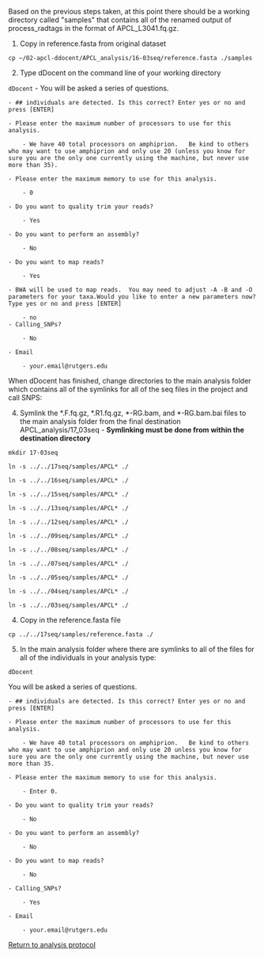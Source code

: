 Based on the previous steps taken, at this point there should be a working directory called "samples" that contains all of the renamed output of process_radtags in the format of APCL_L3041.fq.gz.

1. Copy in reference.fasta from original dataset

`cp ~/02-apcl-ddocent/APCL_analysis/16-03seq/reference.fasta ./samples`

2. Type dDocent on the command line of your working directory

`dDocent`
    - You will be asked a series of questions.
    
    - ## individuals are detected. Is this correct? Enter yes or no and press [ENTER]
    
    - Please enter the maximum number of processors to use for this analysis.

        - We have 40 total processors on amphiprion.   Be kind to others who may want to use amphiprion and only use 20 (unless you know for sure you are the only one currently using the machine, but never use more than 35).
    
    - Please enter the maximum memory to use for this analysis.

        - 0
    
    - Do you want to quality trim your reads?

        - Yes
    
    - Do you want to perform an assembly?

        - No
    
    - Do you want to map reads?

        - Yes
    
    - BWA will be used to map reads.  You may need to adjust -A -B and -O parameters for your taxa.Would you like to enter a new parameters now? Type yes or no and press [ENTER]

        - no
    - Calling_SNPs?

        - No
    
    - Email

        - your.email@rutgers.edu

When dDocent has finished, change directories to the main analysis folder which contains all of the symlinks for all of the seq files in the project and call SNPS:

4. Symlink the *.F.fq.gz, *.R1.fq.gz, *-RG.bam, and *-RG.bam.bai files to the main analysis folder from the final destination APCL_analysis/17_03seq - **Symlinking must be done from within the destination directory**

`mkdir 17-03seq`

`ln -s ../../17seq/samples/APCL* ./`

`ln -s ../../16seq/samples/APCL* ./`

`ln -s ../../15seq/samples/APCL* ./`

`ln -s ../../13seq/samples/APCL* ./`
 
`ln -s ../../12seq/samples/APCL* ./`

`ln -s ../../09seq/samples/APCL* ./`

`ln -s ../../08seq/samples/APCL* ./`

`ln -s ../../07seq/samples/APCL* ./`

`ln -s ../../05seq/samples/APCL* ./`

`ln -s ../../04seq/samples/APCL* ./`

`ln -s ../../03seq/samples/APCL* ./`

4. Copy in the reference.fasta file

`cp ../../17seq/samples/reference.fasta ./`

5. In the main analysis folder where there are symlinks to all of the files for all of the individuals in your analysis type:

`dDocent`

You will be asked a series of questions.
    
    - ## individuals are detected. Is this correct? Enter yes or no and press [ENTER]
    
    - Please enter the maximum number of processors to use for this analysis.

        - We have 40 total processors on amphiprion.   Be kind to others who may want to use amphiprion and only use 20 unless you know for sure you are the only one currently using the machine, but never use more than 35.
    
    - Please enter the maximum memory to use for this analysis.

        - Enter 0.
    
    - Do you want to quality trim your reads?

        - No
    
    - Do you want to perform an assembly?

        - No
    
    - Do you want to map reads?

        - No
    
    - Calling_SNPs?

        - Yes
    
    - Email

        - your.email@rutgers.edu
        
[Return to analysis protocol](./hiseq_ddocent.md)

